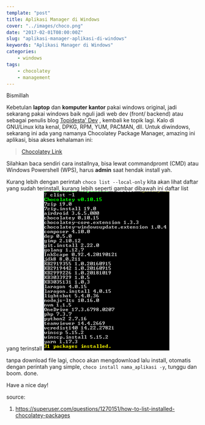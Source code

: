```yaml
---
template: "post"
title: Aplikasi Manager di Windows
cover: "../images/choco.png"
date: "2017-02-01T08:00:00Z"
slug: "aplikasi-manager-aplikasi-di-windows"
keywords: "Aplikasi Manager di Windows"
categories: 
    - windows
tags:
    - chocolatey
    - management
---
```


Bismillah

Kebetulan **laptop** dan **komputer kantor** pakai windows original, jadi sekarang pakai windows baik nguli jadi web dev (front/ backend) atau sebagai penulis blog [Topidesta' Dev](https://topidesta-dev.me)
, kembali ke topik lagi. Kalo di GNU/Linux kita kenal, DPKG, RPM, YUM, PACMAN, dll. Untuk diwindows, sekarang ini ada yang namanya Chocolatey Package Manager, amazing ini aplikasi, bisa akses kehalaman ini:

> [Chocolatey Link](https://chocolatey.org/packages)

Silahkan baca sendiri cara installnya, bisa lewat commandpromt (CMD) atau Windows Powershell (WPS), harus **admin** saat hendak install yah. 

Kurang lebih dengan perintah ``choco list --local-only`` kita akan lihat daftar yang sudah terinstall, kurang lebih seperti gambar dibawah ini daftar list yang terinstall
![Choco Installed Thinkpad](../images/chocolist-laptop-thinkpad.png)


tanpa download file lagi, choco akan mengdownload lalu install, otomatis dengan perintah yang simple, ``choco install nama_aplikasi -y``, tunggu dan boom. done.

Have a nice day!

source:
1. https://superuser.com/questions/1270151/how-to-list-installed-chocolatey-packages